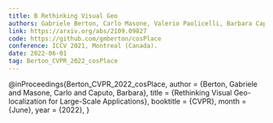 ```yaml
---
title: B Rethinking Visual Geo
authors: Gabriele Berton, Carlo Masone, Valerio Paolicelli, Barbara Caputo
link: https://arxiv.org/abs/2109.09827
code: https://github.com/gmberton/cosPlace
conference: ICCV 2021, Montreal (Canada).
date: 2022-06-01
tag: Berton_CVPR_2022_cosPlace
---
```

@inProceedings{Berton_CVPR_2022_cosPlace,
    author    = {Berton, Gabriele and Masone, Carlo and Caputo, Barbara},
    title     = {Rethinking Visual Geo-localization for Large-Scale Applications},
    booktitle = {CVPR},
    month     = {June},
    year      = {2022},
}
